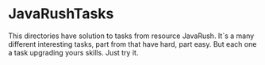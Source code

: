 # JavaRushTasks
This directories have solution to tasks from resource JavaRush.
It`s a many different interesting tasks, part from that have hard, part easy.
But each one a task upgrading yours skills. Just try it.
